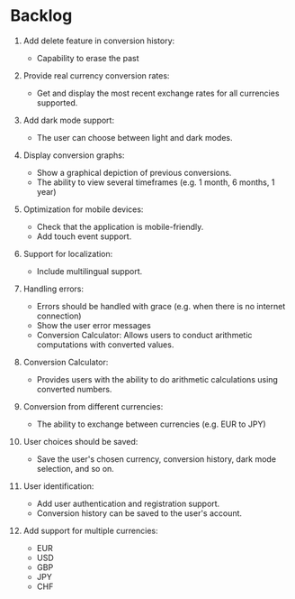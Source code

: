 # Backlog

1. Add delete feature in conversion history:
   - Capability to erase the past
2. Provide real currency conversion rates:
   - Get and display the most recent exchange rates for all currencies supported.
3. Add dark mode support:
   - The user can choose between light and dark modes.
4. Display conversion graphs:
   - Show a graphical depiction of previous conversions.
   - The ability to view several timeframes (e.g. 1 month, 6 months, 1 year)
5. Optimization for mobile devices:
   - Check that the application is mobile-friendly.
   - Add touch event support.
6. Support for localization:
   - Include multilingual support.
7. Handling errors:
   - Errors should be handled with grace (e.g. when there is no internet connection)
   - Show the user error messages
   - Conversion Calculator: Allows users to conduct arithmetic computations with converted values.
8. Conversion Calculator:
   - Provides users with the ability to do arithmetic calculations using converted numbers.
9. Conversion from different currencies:
   - The ability to exchange between currencies (e.g. EUR to JPY)
10. User choices should be saved:
    - Save the user's chosen currency, conversion history, dark mode selection, and so on.
11. User identification:

    - Add user authentication and registration support.
    - Conversion history can be saved to the user's account.

12. Add support for multiple currencies:
    - EUR
    - USD
    - GBP
    - JPY
    - CHF
